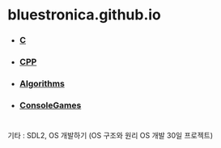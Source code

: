 # bluestronica.github.io


- ###  [C](https://bluestronica.github.io/C/)         
- ###  [CPP](https://bluestronica.github.io/CPP/)  
- ###  [Algorithms](https://bluestronica.github.io/Algorithms/)
- ###  [ConsoleGames](https://bluestronica.github.io/ConsoleGames/)

# 

기타 : SDL2, OS 개발하기 (OS 구조와 원리 OS 개발 30일 프로젝트)
